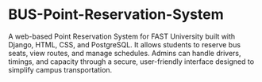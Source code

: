 # BUS-Point-Reservation-System
A web-based Point Reservation System for FAST University built with Django, HTML, CSS, and PostgreSQL. It allows students to reserve bus seats, view routes, and manage schedules. Admins can handle drivers, timings, and capacity through a secure, user-friendly interface designed to simplify campus transportation.
